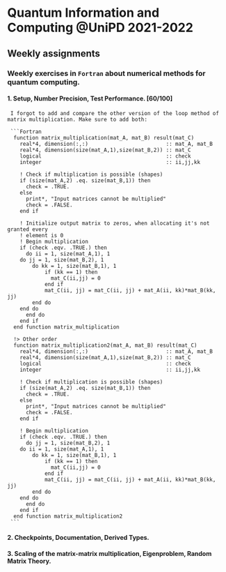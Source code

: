 # Quantum Information and Computing @UniPD 2021-2022
## Weekly assignments

### Weekly exercises in `Fortran` about numerical methods for quantum computing.
#### 1. Setup, Number Precision, Test Performance. [60/100]
     I forgot to add and compare the other version of the loop method of matrix multiplication. Make sure to add both:
         
     ```Fortran          
	  function matrix_multiplication(mat_A, mat_B) result(mat_C)
	    real*4, dimension(:,:)                         :: mat_A, mat_B
	    real*4, dimension(size(mat_A,1),size(mat_B,2)) :: mat_C
	    logical                                        :: check
	    integer                                        :: ii,jj,kk

	    ! Check if multiplication is possible (shapes)
	    if (size(mat_A,2) .eq. size(mat_B,1)) then
	      check = .TRUE.
	    else
	      print*, "Input matrices cannot be multiplied"
	      check = .FALSE.
	    end if

	    ! Initialize output matrix to zeros, when allocating it's not granted every
	    ! element is 0
	    ! Begin multiplication
	    if (check .eqv. .TRUE.) then
	      do ii = 1, size(mat_A,1), 1
		do jj = 1, size(mat_B,2), 1
		    do kk = 1, size(mat_B,1), 1
		        if (kk == 1) then
		          mat_C(ii,jj) = 0
		        end if
		        mat_C(ii, jj) = mat_C(ii, jj) + mat_A(ii, kk)*mat_B(kk, jj)
		    end do
		end do
	      end do
	    end if
	  end function matrix_multiplication

	  !> Other order
	  function matrix_multiplication2(mat_A, mat_B) result(mat_C)
	    real*4, dimension(:,:)                         :: mat_A, mat_B
	    real*4, dimension(size(mat_A,1),size(mat_B,2)) :: mat_C
	    logical                                        :: check
	    integer                                        :: ii,jj,kk

	    ! Check if multiplication is possible (shapes)
	    if (size(mat_A,2) .eq. size(mat_B,1)) then
	      check = .TRUE.
	    else
	      print*, "Input matrices cannot be multiplied"
	      check = .FALSE.
	    end if

	    ! Begin multiplication
	    if (check .eqv. .TRUE.) then
	      do jj = 1, size(mat_B,2), 1
		do ii = 1, size(mat_A,1), 1
		    do kk = 1, size(mat_B,1), 1
		        if (kk == 1) then
		          mat_C(ii,jj) = 0
		        end if
		        mat_C(ii, jj) = mat_C(ii, jj) + mat_A(ii, kk)*mat_B(kk, jj)
		    end do
		end do
	      end do
	    end if
	  end function matrix_multiplication2
     ```
         
#### 2. Checkpoints, Documentation, Derived Types.
#### 3. Scaling of the matrix-matrix multiplication, Eigenproblem, Random Matrix Theory.
